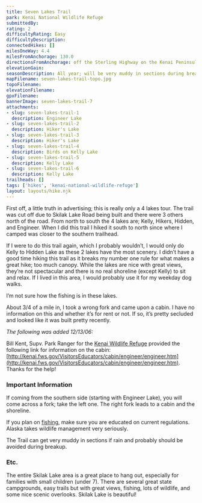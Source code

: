 ```yaml
---
title: Seven Lakes Trail
park: Kenai National Wildlife Refuge
submittedBy: 
rating: 2
difficultyRating: Easy
difficultyDescription: 
connectedHikes: []
milesOneWay: 4.4
milesFromAnchorage: 130.0
directionsFromAnchorage: off the Sterling Highway on the Kenai Peninsula
elevationGain: 
seasonDescription: All year; will be very muddy in sections during breakup. Use snowshoes in winter.
mapFilename: seven-lakes-trail-topo.jpg
topoFilename: 
elevationFilename: 
gpxFilename: 
bannerImage: seven-lakes-trail-7
attachments:
- slug: seven-lakes-trail-1
  description: Engineer Lake
- slug: seven-lakes-trail-2
  description: Hiker's Lake
- slug: seven-lakes-trail-3
  description: Hiker's Lake
- slug: seven-lakes-trail-4
  description: Birds on Kelly Lake
- slug: seven-lakes-trail-5
  description: Kelly Lake
- slug: seven-lakes-trail-6
  description: Kelly Lake
trailheads: []
tags: ['hikes', 'kenai-national-wildlife-refuge']
layout: layouts/hike.njk
---
```

First off, a little truth in advertising; this is really only a 4 lakes tour. The trail was cut off due to Skilak Lake Road being built and there were 3 others north of the road. From north to south the 4 lakes are; Kelly, Hikers, Hidden, and Engineer. When I did this trail I hiked it south to north since where I camped was closer to the southern trailhead. 

If I were to do this trail again, which I probably wouldn’t, I would only do Kelly to Hidden Lake as these 2 lakes have the most scenery. I didn’t have a good time hiking this trail as it breaks my number one rule for what makes a great hike; too much canopy. While the lakes are nice with great views, they’re not spectacular and there is no real shoreline (except Kelly) to sit and relax. If I lived in this area, I would probably use it for my weekday dog walks. 

I’m not sure how the fishing is in these lakes. 

About 3/4 of a mile in, I took a wrong fork and came upon a cabin. I have no information on this and whether it’s for rent or not. If so, it’s pretty secluded and looked like it was built pretty recently. 

*The following was added 12/13/06:*

Bill Kent, Supv. Park Ranger for the [Kenai Wildlife Refuge](http://kenai.fws.gov/) provided the following link for information on the cabin: [http://kenai.fws.gov/VisitorsEducators/cabin/engineer/engineer.htm](http://kenai.fws.gov/VisitorsEducators/cabin/engineer/engineer.htm). Thanks for the help!

### Important Information

If coming from the southern side (starting with Engineer Lake), you will come across a fork; take the left one. The right fork leads to a cabin and the shoreline.

If you plan on [fishing](/education/#fishing), make sure you are educated on current regulations. Alaska takes wildlife management very seriously. 

The Trail can get very muddy in sections if rain and probably should be avoided during breakup.

### Etc.

The entire Skilak Lake area is a great place to hang out, especially for families with small children (under 7). There are several great state campgrounds, easy trails but with great views, fishing, lots of wildlife, and some nice scenic overlooks. Skilak Lake is beautiful!